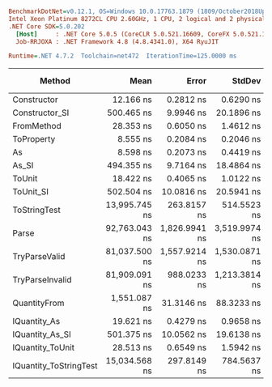 ``` ini

BenchmarkDotNet=v0.12.1, OS=Windows 10.0.17763.1879 (1809/October2018Update/Redstone5)
Intel Xeon Platinum 8272CL CPU 2.60GHz, 1 CPU, 2 logical and 2 physical cores
.NET Core SDK=5.0.202
  [Host]     : .NET Core 5.0.5 (CoreCLR 5.0.521.16609, CoreFX 5.0.521.16609), X64 RyuJIT
  Job-RRJOXA : .NET Framework 4.8 (4.8.4341.0), X64 RyuJIT

Runtime=.NET 4.7.2  Toolchain=net472  IterationTime=125.0000 ms  

```
|                 Method |          Mean |         Error |        StdDev |        Median |  Gen 0 | Gen 1 | Gen 2 | Allocated |
|----------------------- |--------------:|--------------:|--------------:|--------------:|-------:|------:|------:|----------:|
|            Constructor |     12.166 ns |     0.2812 ns |     0.6290 ns |     12.568 ns |      - |     - |     - |         - |
|         Constructor_SI |    500.465 ns |     9.9946 ns |    20.1896 ns |    508.956 ns | 0.0221 |     - |     - |     201 B |
|             FromMethod |     28.353 ns |     0.6050 ns |     1.4612 ns |     29.356 ns |      - |     - |     - |         - |
|             ToProperty |      8.555 ns |     0.2084 ns |     0.2046 ns |      8.623 ns |      - |     - |     - |         - |
|                     As |      8.598 ns |     0.2073 ns |     0.4419 ns |      8.855 ns |      - |     - |     - |         - |
|                  As_SI |    494.355 ns |     9.7164 ns |    18.4864 ns |    503.726 ns | 0.0203 |     - |     - |     201 B |
|                 ToUnit |     18.422 ns |     0.4065 ns |     1.0122 ns |     19.014 ns |      - |     - |     - |         - |
|              ToUnit_SI |    502.504 ns |    10.0816 ns |    20.5941 ns |    514.395 ns | 0.0206 |     - |     - |     201 B |
|           ToStringTest | 13,995.745 ns |   263.8157 ns |   514.5523 ns | 13,900.000 ns |      - |     - |     - |    8192 B |
|                  Parse | 92,763.043 ns | 1,826.9941 ns | 3,519.9974 ns | 90,900.000 ns |      - |     - |     - |   57344 B |
|          TryParseValid | 81,037.500 ns | 1,557.9214 ns | 1,530.0871 ns | 80,450.000 ns |      - |     - |     - |   57344 B |
|        TryParseInvalid | 81,909.091 ns |   988.0233 ns | 1,213.3814 ns | 81,450.000 ns |      - |     - |     - |   57344 B |
|           QuantityFrom |  1,551.087 ns |    31.3146 ns |    88.3233 ns |  1,550.000 ns |      - |     - |     - |    8192 B |
|           IQuantity_As |     19.621 ns |     0.4279 ns |     0.9658 ns |     19.835 ns | 0.0034 |     - |     - |      24 B |
|        IQuantity_As_SI |    501.375 ns |    10.0562 ns |    19.6138 ns |    506.542 ns | 0.0204 |     - |     - |     201 B |
|       IQuantity_ToUnit |     28.513 ns |     0.6549 ns |     1.5942 ns |     29.110 ns | 0.0081 |     - |     - |      56 B |
| IQuantity_ToStringTest | 15,034.568 ns |   297.8149 ns |   784.5637 ns | 15,200.000 ns |      - |     - |     - |    8192 B |
